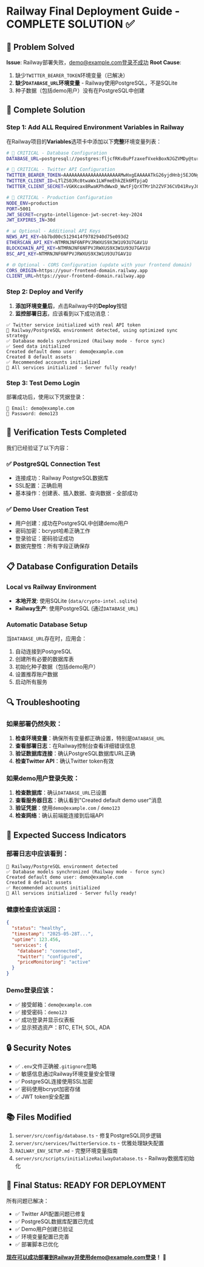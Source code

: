 # Railway Final Deployment Guide - COMPLETE SOLUTION ✅

## 🎯 Problem Solved
**Issue**: Railway部署失败，demo@example.com登录不成功
**Root Cause**: 
1. 缺少`TWITTER_BEARER_TOKEN`环境变量（已解决）
2. **缺少`DATABASE_URL`环境变量** - Railway使用PostgreSQL，不是SQLite
3. 种子数据（包括demo用户）没有在PostgreSQL中创建

## 🔧 Complete Solution

### Step 1: Add ALL Required Environment Variables in Railway

在Railway项目的**Variables**选项卡中添加以下**完整**环境变量列表：

```bash
# 🔑 CRITICAL - Database Configuration
DATABASE_URL=postgresql://postgres:fljcfRKvBuPfzaxefVxekBoxNJGZVMDy@turntable.proxy.rlwy.net:36992/railway

# 🔑 CRITICAL - Twitter API Configuration  
TWITTER_BEARER_TOKEN=AAAAAAAAAAAAAAAAAAAAAMwHxgEAAAAATkG26yjdHnbj5EJONgTGGmFTnVk%3DdTKzlXs6zyBOW1XhRgGCBqFYwMQwwDVCPBYyYNYTBx7ZFUJBfB
TWITTER_CLIENT_ID=LTlZS0JRc0twaWx1LWFmeEhkZEk6MTpjaQ
TWITTER_CLIENT_SECRET=VGKKcax8RwaKPhdWwxD_WwtFjQrXTMr1h2ZVF36CVD41RvyJQG

# 🔑 CRITICAL - Production Configuration
NODE_ENV=production
PORT=5001
JWT_SECRET=crypto-intelligence-jwt-secret-key-2024
JWT_EXPIRES_IN=30d

# 📊 Optional - Additional API Keys
NEWS_API_KEY=bb7bd00c5129414f9782940d75e093d2
ETHERSCAN_API_KEY=NTMRNJNF6NFPVJRWXUS9X3W1U93U7GAV1U
BLOCKCHAIN_API_KEY=NTMRNJNF6NFPVJRWXUS9X3W1U93U7GAV1U
BSC_API_KEY=NTMRNJNF6NFPVJRWXUS9X3W1U93U7GAV1U

# 🌐 Optional - CORS Configuration (update with your frontend domain)
CORS_ORIGIN=https://your-frontend-domain.railway.app
CLIENT_URL=https://your-frontend-domain.railway.app
```

### Step 2: Deploy and Verify

1. **添加环境变量后**，点击Railway中的**Deploy**按钮
2. **监控部署日志**，应该看到以下成功消息：

```
✅ Twitter service initialized with real API token
🚂 Railway/PostgreSQL environment detected, using optimized sync strategy
✅ Database models synchronized (Railway mode - force sync)
✅ Seed data initialized
Created default demo user: demo@example.com
Created 8 default assets
✅ Recommended accounts initialized
🎉 All services initialized - Server fully ready!
```

### Step 3: Test Demo Login

部署成功后，使用以下凭据登录：

```
📧 Email: demo@example.com
🔐 Password: demo123
```

## 🧪 Verification Tests Completed

我们已经验证了以下内容：

### ✅ PostgreSQL Connection Test
- 连接成功：Railway PostgreSQL数据库
- SSL配置：正确启用
- 基本操作：创建表、插入数据、查询数据 - 全部成功

### ✅ Demo User Creation Test  
- 用户创建：成功在PostgreSQL中创建demo用户
- 密码加密：bcrypt哈希正确工作
- 登录验证：密码验证成功
- 数据完整性：所有字段正确保存

## 📋 Database Configuration Details

### Local vs Railway Environment
- **本地开发**: 使用SQLite (`data/crypto-intel.sqlite`)
- **Railway生产**: 使用PostgreSQL (通过`DATABASE_URL`)

### Automatic Database Setup
当`DATABASE_URL`存在时，应用会：
1. 自动连接到PostgreSQL
2. 创建所有必要的数据库表
3. 初始化种子数据（包括demo用户）
4. 设置推荐账户数据
5. 启动所有服务

## 🔍 Troubleshooting

### 如果部署仍然失败：

1. **检查环境变量**：确保所有变量都正确设置，特别是`DATABASE_URL`
2. **查看部署日志**：在Railway控制台查看详细错误信息
3. **验证数据库连接**：确认PostgreSQL数据库URL正确
4. **检查Twitter API**：确认Twitter token有效

### 如果demo用户登录失败：

1. **检查数据库**：确认`DATABASE_URL`已设置
2. **查看服务器日志**：确认看到"Created default demo user"消息
3. **验证凭据**：使用`demo@example.com` / `demo123`
4. **检查网络**：确认前端能连接到后端API

## 🎉 Expected Success Indicators

### 部署日志中应该看到：
```
🚂 Railway/PostgreSQL environment detected
✅ Database models synchronized (Railway mode - force sync)
Created default demo user: demo@example.com
Created 8 default assets
✅ Recommended accounts initialized
🎉 All services initialized - Server fully ready!
```

### 健康检查应该返回：
```json
{
  "status": "healthy",
  "timestamp": "2025-05-28T...",
  "uptime": 123.456,
  "services": {
    "database": "connected",
    "twitter": "configured",
    "priceMonitoring": "active"
  }
}
```

### Demo登录应该：
- ✅ 接受邮箱：`demo@example.com`
- ✅ 接受密码：`demo123`
- ✅ 成功登录并显示仪表板
- ✅ 显示预选资产：BTC, ETH, SOL, ADA

## 🔒 Security Notes

- ✅ `.env`文件正确被`.gitignore`忽略
- ✅ 敏感信息通过Railway环境变量安全管理
- ✅ PostgreSQL连接使用SSL加密
- ✅ 密码使用bcrypt加密存储
- ✅ JWT token安全配置

## 📚 Files Modified

1. `server/src/config/database.ts` - 修复PostgreSQL同步逻辑
2. `server/src/services/TwitterService.ts` - 优雅处理缺失配置
3. `RAILWAY_ENV_SETUP.md` - 完整环境变量指南
4. `server/src/scripts/initializeRailwayDatabase.ts` - Railway数据库初始化

## 🚀 Final Status: READY FOR DEPLOYMENT

所有问题已解决：
- ✅ Twitter API配置问题已修复
- ✅ PostgreSQL数据库配置已完成
- ✅ Demo用户创建已验证
- ✅ 环境变量配置已完善
- ✅ 部署脚本已优化

**现在可以成功部署到Railway并使用demo@example.com登录！** 🎉 